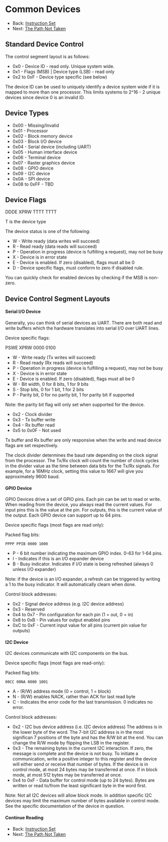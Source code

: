 # Common Devices

* Back: [Instruction Set](09_Instruction_Set.md)
* Next: [The Path Not Taken](11_The_Path_Not_Taken.md)

## Standard Device Control

The control segment layout is as follows:

* 0x0 - Device ID - read only. Unique system wide.
* 0x1 - Flags (MSB) | Device type (LSB) - read only
* 0x2 to 0xF - Device type specific (see below)

The device ID can be used to uniquely identify a device system wide if it is mapped
to more than one processor. This limits systems to 2^16 - 2 unique devices since
device 0 is an invalid ID.

## Device Types

* 0x00 - Missing/Invalid
* 0x01 - Processor
* 0x02 - Block memory device
* 0x03 - Block I/O device
* 0x04 - Serial device (including UART)
* 0x05 - Human interface device
* 0x06 - Terminal device
* 0x07 - Raster graphics device
* 0x08 - GPIO device
* 0x09 - I2C device
* 0x0A - SPI device
* 0x08 to 0xFF - TBD

## Device Flags

DDDE XPRW TTTT TTTT

T is the device type

The device status is one of the following:

* W - Write ready (data writes will succeed)
* R - Read ready (data reads will succeed)
* P - Operation in progress (device is fulfilling a request), may not be busy
* X - Device is in error state
* E - Device is enabled. If zero (disabled), flags must all be 0
* D - Device specific flags, must conform to zero if disabled rule.

You can quickly check for enabled devices by checking if the MSB is non-zero.

## Device Control Segment Layouts

#### Serial I/O Device

Generally, you can think of serial devices as UART. There are both read and write
buffers which the hardware translates into serial I/O over UART lines.

Device specific flags:

PSWE XPRW 0000 0100

* W - Write ready (Tx writes will succeed)
* R - Read ready (Rx reads will succeed)
* P - Operation in progress (device is fulfilling a request), may not be busy
* X - Device is in error state
* E - Device is enabled. If zero (disabled), flags must all be 0
* W - Bit width, 0 for 8 bits, 1 for 9 bits
* S - Stop bits, 0 for 1 bit, 1 for 2 bits
* P - Parity bit, 0 for no parity bit, 1 for parity bit if supported

Note: the parity bit flag will only set when supported for the device.

* 0x2 - Clock divider
* 0x3 - Tx buffer write
* 0x4 - Rx buffer read
* 0x5 to 0x0F - Not used

Tx buffer and Rx buffer are only responsive when the write and read
device flags are set respectively.

The clock divider determines the baud rate depending on the clock signal from the
processor. The Tx/Rx clock will count the number of clock cycles in the divider
value as the time between data bits for the Tx/Rx signals. For example, for a 16MHz
clock, setting this value to 1667 will give you approximately 9600 baud.

#### GPIO Device

GPIO Devices drive a set of GPIO pins. Each pin can be set to read or write.
When reading from the device, you always read the current values. For input pins
this is the value at the pin. For outputs, this is the current value of the output.
Each GPIO device can support up to 64 pins.

Device specific flags (most flags are read only):

Packed flag bits:
```
PPPP PPIB 0000 1000
```

* P - 6 bit number indicating the maximum GPIO index. 0-63 for 1-64 pins.
* I - Indicates if this is an I/O expander device
* B - Busy indicator. Indicates if I/O state is being refreshed
      (always 0 unless I/O expander)

Note: if the device is an I/O expander, a refresh can be triggered by
writing a 1 to the busy indicator. It will automatically clearn when done.

Control block addresses:

* 0x2 - Signal device address (e.g. I2C device address)
* 0x3 - Reserved
* 0x4 to 0x7 - Pin configuration for each pin (1 = out, 0 = in)
* 0x8 to 0xB - Pin values for output enabled pins
* 0xC to 0xF - Current input value for all pins (current pin value for outputs)

#### I2C Device

I2C devices communicate with I2C components on the bus.

Device specific flags (most flags are read-only):

Packed flag bits:
```
00CC 00NA 0000 1001
```

* A - (R/W) address mode (0 = control, 1 = block)
* N - (R/W) enables NACK, rather than ACK for last read byte
* C - Indicates the error code for the last transmission. 0 indicates
      no error.

Control block addresses:

* 0x2 - I2C bus device address (i.e. I2C device address)
        The address is in the lower byte of the word. The 7-bit
        I2C address is in the most significan 7 positions of the byte
        and has the R/W bit at the end. You can change the R/W mode
        by flipping the LSB in the register.
* 0x3 - The remaining bytes in the current I2C interaction. If zero,
        the message is complete and the device is not busy. To initiate
        a communication, write a positive integer to this register and
        the device will either send or receive that number of bytes.
        If the device is in control mode, at most 24 bytes may be
        transferred at once. If in block mode, at most 512 bytes may be
        transferred at once.
* 0x4 to 0xF - Data buffer for control mode (up to 24 bytes). Bytes are
        written or read to/from the least significant byte in the word first.

Note: Not all I2C devices will allow block mode. In addition specific I2C
devices may limit the maximum number of bytes available in control mode. See
the specific documentation of the device in question.

#### Continue Reading

* Back: [Instruction Set](09_Instruction_Set.md)
* Next: [The Path Not Taken](11_The_Path_Not_Taken.md)

